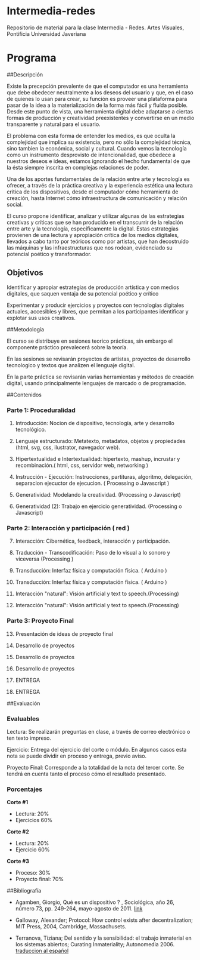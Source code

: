 # Intermedia-redes

Repositorio de material para la clase Intermedia - Redes.  Artes Visuales, Pontificia Universidad Javeriana

# Programa

##Descripción

Existe la precepción prevalente de que el computador es una herramienta que debe obedecer neutralmente a los deseos del usuario y que, en el caso de quienes lo usan para crear, su función es proveer una plataforma para pasar de la idea a la materialización de la forma más fácil y fluída posible.  Desde este punto de vista, una herramienta digital debe adaptarse a ciertas formas de producción y creatividad preexistentes y convertirse en un medio transparente y natural para el usuario.

El problema con esta forma de entender los medios, es que oculta la complejidad que implica su existencia, pero no sólo la complejidad técnica, sino tambien la económica, social y cultural.  Cuando vemos la tecnología como un instrumento desprovisto de intencionalidad, que obedece a nuestros deseos e ideas, estamos ignorando el hecho fundamental de que la ésta siempre inscrita en complejas relaciones de poder.

Una de los aportes fundamentales de la relación entre arte y tecnología es ofrecer, a través de la práctica creativa y la experiencia estética una lectura crítica de los dispositivos, desde el computador cómo herramienta de creación, hasta Internet cómo infraestructura de comunicación y relación social.

El curso propone identificar, analizar y utilizar algunas de las estrategias creativas y críticas que se han producido en el transcurrir de la relación entre arte y la tecnología, específicamente la digital.  Estas estrategias provienen de una lectura y apropiación crítica de los medios digitales, llevados a cabo tanto por teóricos como por artistas, que han decostruído las máquinas y las infraestructuras que nos rodean, evidenciado su potencial poético y transformador.


## Objetivos

Identificar y apropiar estrategias de producción artística y con medios digitales, que saquen ventaja de su potencial poético y crítico

Experimentar y producir ejercicios y proyectos con tecnologías digitales actuales, accesibles y libres, que permitan a los participantes identificar y explotar sus usos creativos.


##Metodología

El curso se distribuye en sesiones teorico prácticas, sin embargo el componente práctico prevalecerá sobre la teoría.  

En las sesiones se revisarán proyectos de artistas, proyectos de desarrollo tecnologico y textos que analizen el lenguaje digital.

En la parte práctica se revisarán varias herramientas y métodos de creación digital, usando principalmente lenguajes de marcado o de programación.


##Contenidos

### Parte 1: Proceduralidad

1. Introducción: Nocion de dispositivo, tecnología, arte y desarrollo tecnológico.

2. Lenguaje estructurado: Metatexto, metadatos, objetos y propiedades (html, svg, css, ilustrator, navegador web).

3. Hipertextualidad e Intertextualidad: hipertexto, mashup, incrustar y recombinación.( html, css, servidor web, networking )

4. Instrucción - Ejecución: Instrucciones, partituras, algoritmo, delegación, separacion ejecuctor de ejecucion. ( Processing o Javascript )

5. Generatividad: Modelando la creatividad. (Processing o Javascript)

6. Generatividad (2):  Trabajo en ejercicio generatividad. (Processing o Javascript)


### Parte 2: Interacción y participación ( red )

7. Interacción: Cibernética, feedback, interacción y participación.

8. Traducción - Transcodificación: Paso de lo visual a lo sonoro y viceversa (Processing )

9. Transducción: Interfaz física y computación física. ( Arduino )

10. Transducción: Interfaz física y computación física. ( Arduino )

11. Interacción "natural": Visión artificial y text to speech.(Processing)

12. Interacción "natural": Visión artificial y text to speech.(Processing)


### Parte 3: Proyecto Final

13. Presentación de ideas de proyecto final

14. Desarrollo de proyectos

15. Desarrollo de proyectos

16. Desarrollo de proyectos

17. ENTREGA

18. ENTREGA



##Evaluación

### Evaluables

Lectura: Se realizarán preguntas en clase, a través de correo electrónico o ten texto impreso.

Ejercicio: Entrega del ejercicio del corte o módulo.  En algunos casos esta nota se puede dividir en proceso y entrega, previo aviso.

Proyecto Final: Corresponde a la totalidad de la nota del tercer corte. Se tendrá en cuenta tanto el proceso cómo el resultado presentado.


### Porcentajes

**Corte #1**
* Lectura: 20%
* Ejercicios 60%

**Corte #2**
* Lectura: 20%
* Ejercicio 60%


**Corte #3**
* Proceso: 30%
* Proyecto final: 70%


##Bibliografía

* Agamben, Giorgio, Qué es un dispositivo ? , Sociológica, año 26, número 73, pp. 249-264, mayo-agosto de 2011. [link](http://www.revistasociologica.com.mx/pdf/7310.pdf)

*  Galloway, Alexander; Protocol: How control exists after decentralization; MIT Press, 2004, Cambridge, Massachusets.

*  Terranova, Tiziana; Del sentido y la sensibilidad: el trabajo inmaterial en los sistemas abiertos; Curating Inmateriality; Autonomedia 2006. [traduccion al español](https://privadotextos.wordpress.com/2012/12/03/del-sentido-y-la-sensibilidad-el-trabajo-inmaterial-en-los-sistemas-abiertos/)
